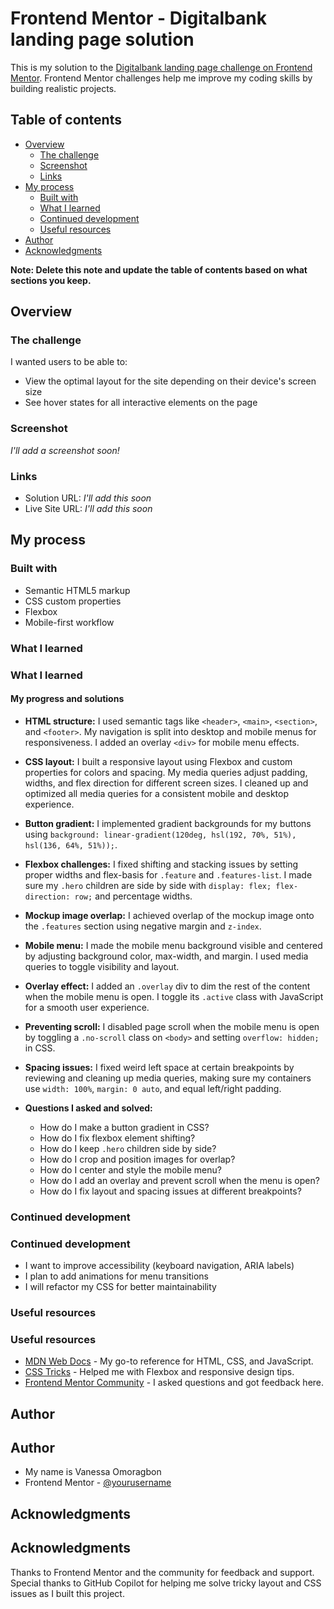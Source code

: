 # Frontend Mentor - Digitalbank landing page solution

This is my solution to the [Digitalbank landing page challenge on Frontend Mentor](https://www.frontendmentor.io/challenges/digital-bank-landing-page-WaUhkoDN). Frontend Mentor challenges help me improve my coding skills by building realistic projects.

## Table of contents

- [Overview](#overview)
  - [The challenge](#the-challenge)
  - [Screenshot](#screenshot)
  - [Links](#links)
- [My process](#my-process)
  - [Built with](#built-with)
  - [What I learned](#what-i-learned)
  - [Continued development](#continued-development)
  - [Useful resources](#useful-resources)
- [Author](#author)
- [Acknowledgments](#acknowledgments)

**Note: Delete this note and update the table of contents based on what sections you keep.**

## Overview

### The challenge

I wanted users to be able to:

- View the optimal layout for the site depending on their device's screen size
- See hover states for all interactive elements on the page

### Screenshot

_I'll add a screenshot soon!_

### Links

- Solution URL: _I'll add this soon_
- Live Site URL: _I'll add this soon_

## My process

### Built with

- Semantic HTML5 markup
- CSS custom properties
- Flexbox
- Mobile-first workflow

### What I learned

### What I learned

#### My progress and solutions

- **HTML structure:** I used semantic tags like `<header>`, `<main>`, `<section>`, and `<footer>`. My navigation is split into desktop and mobile menus for responsiveness. I added an overlay `<div>` for mobile menu effects.

- **CSS layout:** I built a responsive layout using Flexbox and custom properties for colors and spacing. My media queries adjust padding, widths, and flex direction for different screen sizes. I cleaned up and optimized all media queries for a consistent mobile and desktop experience.

- **Button gradient:** I implemented gradient backgrounds for my buttons using `background: linear-gradient(120deg, hsl(192, 70%, 51%), hsl(136, 64%, 51%));`.

- **Flexbox challenges:** I fixed shifting and stacking issues by setting proper widths and flex-basis for `.feature` and `.features-list`. I made sure my `.hero` children are side by side with `display: flex; flex-direction: row;` and percentage widths.

- **Mockup image overlap:** I achieved overlap of the mockup image onto the `.features` section using negative margin and `z-index`.

- **Mobile menu:** I made the mobile menu background visible and centered by adjusting background color, max-width, and margin. I used media queries to toggle visibility and layout.

- **Overlay effect:** I added an `.overlay` div to dim the rest of the content when the mobile menu is open. I toggle its `.active` class with JavaScript for a smooth user experience.

- **Preventing scroll:** I disabled page scroll when the mobile menu is open by toggling a `.no-scroll` class on `<body>` and setting `overflow: hidden;` in CSS.

- **Spacing issues:** I fixed weird left space at certain breakpoints by reviewing and cleaning up media queries, making sure my containers use `width: 100%`, `margin: 0 auto`, and equal left/right padding.

- **Questions I asked and solved:**
  - How do I make a button gradient in CSS?
  - How do I fix flexbox element shifting?
  - How do I keep `.hero` children side by side?
  - How do I crop and position images for overlap?
  - How do I center and style the mobile menu?
  - How do I add an overlay and prevent scroll when the menu is open?
  - How do I fix layout and spacing issues at different breakpoints?

### Continued development

### Continued development

- I want to improve accessibility (keyboard navigation, ARIA labels)
- I plan to add animations for menu transitions
- I will refactor my CSS for better maintainability

### Useful resources

### Useful resources

- [MDN Web Docs](https://developer.mozilla.org/) - My go-to reference for HTML, CSS, and JavaScript.
- [CSS Tricks](https://css-tricks.com/) - Helped me with Flexbox and responsive design tips.
- [Frontend Mentor Community](https://www.frontendmentor.io/community) - I asked questions and got feedback here.

## Author

## Author

- My name is Vanessa Omoragbon
- Frontend Mentor - [@yourusername](https://www.frontendmentor.io/profile/yourusername)

## Acknowledgments

## Acknowledgments

Thanks to Frontend Mentor and the community for feedback and support. Special thanks to GitHub Copilot for helping me solve tricky layout and CSS issues as I built this project.

